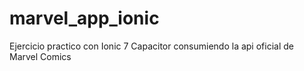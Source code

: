 # marvel_app_ionic
Ejercicio practico con Ionic 7 Capacitor consumiendo la api oficial de Marvel Comics
